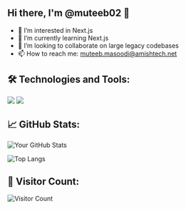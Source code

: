 ## Hi there, I'm @muteeb02 👋

- 👀 I’m interested in Next.js
- 🌱 I’m currently learning Next.js
- 💞️ I’m looking to collaborate on large legacy codebases
- 📫 How to reach me: muteeb.masoodi@amishtech.net

## 🛠 Technologies and Tools:
![](https://img.shields.io/badge/Code-Next.js-FFD700)
![](https://img.shields.io/badge/Tool-Node.js-FFD700)
<!-- Add more badges with gold color by setting &color=FFD700 in the URL -->

## 📈 GitHub Stats:
![Your GitHub Stats](https://github-readme-stats.vercel.app/api?username=muteeb02&show_icons=true&theme=default&title_color=FFD700&icon_color=FFD700)
<!-- Replace 'muteeb02' with your GitHub username -->

![Top Langs](https://github-readme-stats.vercel.app/api/top-langs/?username=muteeb02&layout=compact&title_color=FFD700)
<!-- Replace 'muteeb02' with your GitHub username -->

## 👀 Visitor Count:
![Visitor Count](https://profile-counter.glitch.me/muteeb02/count.svg)
<!-- Replace 'muteeb02' with your GitHub username -->


